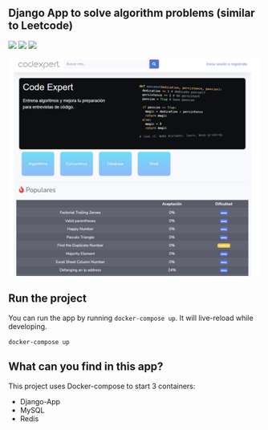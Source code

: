 ## Django App to solve algorithm problems (similar to Leetcode)

<a href="https://www.linkedin.com/in/jose-luis-cardenas-54366983"><img src="https://img.shields.io/badge/LinkedIn-0077B5?style=for-the-badge&logo=linkedin&logoColor=white" /></a>    <a href="https://leetcode.com/user6694X/"><img src="https://img.shields.io/badge/-LeetCode-FFA116?style=for-the-badge&logo=LeetCode&logoColor=black" /></a>     <a href="mailto:jluispcardenas@gmail.com"><img src="https://img.shields.io/badge/Gmail-D14836?style=for-the-badge&logo=gmail&logoColor=white"></a>

![](ss.png)


## Run the project

You can run the app by running `docker-compose up`. It will live-reload while developing.

```
docker-compose up
```

## What can you find in this app?


This project uses Docker-compose to start 3 containers:

* Django-App
* MySQL
* Redis
